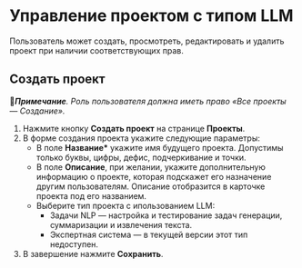 # Управление проектом с типом LLM

Пользователь может создать, просмотреть, редактировать и удалить проект при наличии соответствующих прав. 

## Создать проект 
:large_blue_diamond:***Примечание**. Роль пользователя должна иметь право «Все проекты — Создание».*

1. Нажмите кнопку **Создать проект** на странице **Проекты**.
1. В форме создания проекта укажите следующие параметры:
   * В поле **Название\*** укажите имя будущего проекта. Допустимы только буквы, цифры, дефис, подчеркивание и точки.
   * В поле **Описание**, при желании, укажите дополнительную информацию о проекте, которая подскажет его назначение другим пользователям. Описание отобразится в карточке проекта под его названием.
   * Выберите тип проекта с ипользованием LLM:
     * Задачи NLP — настройка и тестирование задач генерации, суммаризации и извлечения текста.
     * Экспертная система — в текущей версии этот тип недоступен.
1. В завершение нажмите **Сохранить**.
